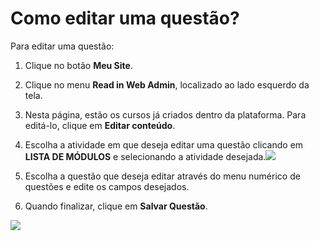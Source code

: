 # Como editar uma questão?

Para editar uma questão:

1. Clique no botão **Meu Site**.

2. Clique no menu **Read in Web Admin**, localizado ao lado esquerdo da tela.

3. Nesta página, estão os cursos já criados dentro da plataforma. Para editá-lo, clique em **Editar conteúdo**.

4. Escolha a atividade em que deseja editar uma questão clicando em **LISTA DE MÓDULOS** e selecionando a atividade desejada.![](https://raw.githubusercontent.com/mupi/readinweb-docs/master/images/select-act.png)

5. Escolha a questão que deseja editar através do menu numérico de questões e edite os campos desejados.
6. Quando finalizar, clique em **Salvar Questão**.

![](https://raw.githubusercontent.com/mupi/readinweb-docs/master/images/edit-question.png)
